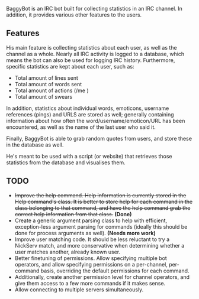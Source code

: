 
BaggyBot is an IRC bot built for collecting statistics in an IRC channel.
In addition, it provides various other features to the users.

Features
--------

His main feature is collecting statistics about each user, as well as the channel as a whole.
Nearly all IRC activity is logged to a database, which means the bot can also be used for logging IRC history.
Furthermore, specific statistics are kept about each user, such as:
 - Total amount of lines sent
 - Total amount of words sent
 - Total amount of actions (/me <action>)
 - Total amount of swears
 
In addition, statistics about individual words, emoticons, username references (pings) and URLS are stored as well; 
generally containing information about how often the word/username/emoticon/URL has been encountered,
as well as the name of the last user who said it.

Finally, BaggyBot is able to grab random quotes from users, and store these in the database as well.

He's meant to be used with a script (or website) that retrieves those statistics from the database and visualises them.

TODO
--------

 - ~~Improve the help command. Help information is currently stored in the Help command's class.
   It is better to store help for each command in the class belonging to that command, and 
   have the help command grab the correct help information from that class.~~ **(Done)**
 - Create a generic argument parsing class to help with efficient, exception-less argument parsing
   for commands (ideally this should be done for process arguments as well). **(Needs more work)**
 - Improve user matching code. It should be less reluctant to try a NickServ match, and more conservative
   when determining whether a user matches another, already known user.
 - Better finetuning of permissions. Allow specifying multiple bot operators, and allow specifying permissions
   on a per-channel, per-command basis, overriding the default permissions for each command.
 - Additionally, create another permission level for channel operators, and give them access to a few more
   commands if it makes sense.
 - Allow connecting to multiple servers simultaneously.
